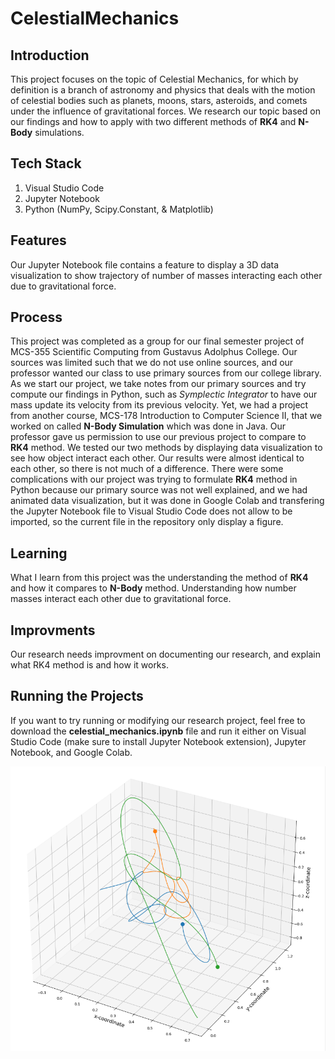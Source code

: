# CelestialMechanics

## Introduction

This project focuses on the topic of Celestial Mechanics, for which by definition is a branch of astronomy and physics that deals with the motion of celestial bodies such as planets, moons, stars, asteroids, and comets under the influence of gravitational forces. We research our topic based on our findings and how to apply with two different methods of **RK4** and **N-Body** simulations.

## Tech Stack
1. Visual Studio Code
2. Jupyter Notebook
3. Python (NumPy, Scipy.Constant, & Matplotlib)

## Features
Our Jupyter Notebook file contains a feature to display a 3D data visualization to show trajectory of number of masses interacting each other due to gravitational force.

## Process
This project was completed as a group for our final semester project of MCS-355 Scientific Computing from Gustavus Adolphus College. Our sources was limited such that we do not use online sources, and our professor wanted our class to use primary sources from our college library. As we start our project, we take notes from our primary sources and try compute our findings in Python, such as *Symplectic Integrator* to have our mass update its velocity from its previous velocity. Yet, we had a project from another course, MCS-178 Introduction to Computer Science II, that we worked on called **N-Body Simulation** which was done in Java. Our professor gave us permission to use our previous project to compare to **RK4** method. We tested our two methods by displaying data visualization to see how object interact each other. Our results were almost identical to each other, so there is not much of a difference. There were some complications with our project was trying to formulate **RK4** method in Python because our primary source was not well explained, and we had animated data visualization, but it was done in Google Colab and transfering the Jupyter Notebook file to Visual Studio Code does not allow to be imported, so the current file in the repository only display a figure.

## Learning
What I learn from this project was the understanding the method of **RK4** and how it compares to **N-Body** method. Understanding how number masses interact each other due to gravitational force.

## Improvments
Our research needs improvment on documenting our research, and explain what RK4 method is and how it works. 

## Running the Projects
If you want to try running or modifying our research project, feel free to download the **celestial_mechanics.ipynb** file and run it either on Visual Studio Code (make sure to install Jupyter Notebook extension), Jupyter Notebook, and Google Colab.

![Alt text for image](img/Celestial_Mechanics_GitHub_Photo.png)